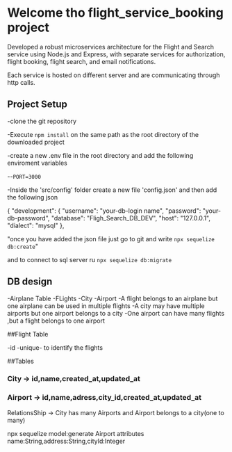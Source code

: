 # Welcome tho flight_service_booking project

Developed a robust microservices architecture for the Flight and Search service using Node.js and Express,
with separate services for authorization, flight booking, flight search, and email notifications.

Each service is hosted on different server and are communicating through http calls.
## Project Setup
-clone the git repository

-Execute `npm install` on the same path as the root directory of the downloaded project

-create a new .env file in the root directory and add the following enviroment variables

--`PORT=3000`

-Inside the 'src/config' folder create a new file 'config.json' and then add the following json

{
  "development": {
    "username": "your-db-login name",
    "password": "your-db-password",
    "database": "Fligh_Search_DB_DEV",
    "host": "127.0.0.1",
    "dialect": "mysql"
  },


  "once you have added the json file just go to git and write `npx sequelize db:create`"
  
  and to connect to sql server ru `npx sequelize db:migrate`
  
 ## DB design
 -Airplane Table
 -FLights
 -City
 -Airport
 -A flight belongs to an airplane but one airplane can be used in multiple flights
 -A city may have multiple airports but one airport belongs to a city
 -One airport can have many flights ,but a flight belongs to one airport



##Flight Table

-id -unique- to identify the flights

##Tables


### City -> id,name,created_at,updated_at


### Airport -> id,name,adress,city_id,created_at,updated_at
  RelationsShip -> City has many Airports and Airport belongs to a city(one to many)

npx sequelize model:generate Airport attributes name:String,address:String,cityId:Integer




